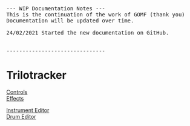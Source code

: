 <pre>
--- WIP Documentation Notes ---
This is the continuation of the work of GOMF (thank you)
Documentation will be updated over time.

24/02/2021 Started the new documentation on GitHub.


-------------------------------
</pre>

# Trilotracker

<a href="controls.md">Controls</a>  
<a href="effects.md">Effects</a>  

<a href="instrument_editor.md">Instrument Editor</a>  
<a href="drum_editor.md">Drum Editor</a>  
